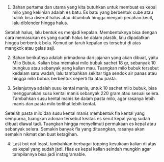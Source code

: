 1. Bahan pertama dan utama yang kita butuhkan untuk membuat es kepal milo yang kekinian adalah es batu. Es batu yang berbentuk cube atau balok bisa diserut halus atau ditumbuk hingga menjadi pecahan kecil, lalu diblender hingga halus.

Setelah halus, lalu bentuk es menjadi kepalan. Membentuknya bisa dengan cara memasukan es yang sudah halus ke dalam plastik, lalu dipadatkan hingga berbentuk bola. Kemudian taruh kepalan es tersebut di atas mangkok atau gelas saji.

2. Bahan berikutnya adalah primadona dari jajanan yang akan dibuat, yaitu Milo Bubuk. Kalian bisa memakai milo bubuk sachet 18 gr, sebanyak 10 bungkus atau sebanyak yang kalian mau. Tuangkan milo bubuk tersebut kedalam satu wadah, lalu tambahkan sekitar tiga sendok air panas atau hingga milo bubuk berbentuk seperti fla atau pasta.

3. Selanjutnya adalah susu kental manis, untuk 10 sachet milo bubuk, bisa menggunakan susu kental manis sebanyak 220 gram atau sesuai selera. Tambahkan susu kental manis ke dalam pasta milo, agar rasanya lebih manis dan pasta milo terlihat lebih kental.

Setelah pasta milo dan susu kental manis membentuk fla kental yang sempurna, tuangkan adonan tersebut keatas es serut kepal yang sudah dibuat diawal tadi. Tuangkan hingga menyelimuti permukaan es kepal atau sebanyak selera. Semakin banyak fla yang dituangkan, rasanya akan semakin nikmat dan buat ketagihan.

4. Last but not least, tambahkan berbagai topping kesukaan kalian di atas es kepal yang sudah jadi. Hias es kepal kalian seindah mungkin agar tampilannya bisa jadi instagramable.

